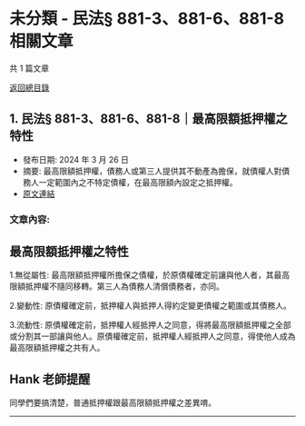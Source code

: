 # 未分類 - 民法§ 881-3、881-6、881-8 相關文章

共 1 篇文章

[返回總目錄](00_總目錄.md)

## 1. 民法§ 881-3、881-6、881-8｜最高限額抵押權之特性

- 發布日期: 2024 年 3 月 26 日
- 摘要: 最高限額抵押權，債務人或第三人提供其不動產為擔保，就債權人對債務人一定範圍內之不特定債權，在最高限額內設定之抵押權。
- [原文連結](https://www.jasper-realestate.com/%e6%b0%91%e6%b3%95-881-3881-6881-8%e6%9c%80%e9%ab%98%e9%99%90%e9%a1%8d_%e6%8a%b5%e6%8a%bc%e6%ac%8a_%e4%b9%8b%e7%89%b9%e6%80%a7/)

### 文章內容:

## 最高限額抵押權之特性

1.無從屬性: 最高限額抵押權所擔保之債權，於原債權確定前讓與他人者，其最高限額抵押權不隨同移轉。第三人為債務人清償債務者，亦同。

2.變動性: 原債權確定前，抵押權人與抵押人得約定變更債權之範圍或其債務人。

3.流動性: 原債權確定前，抵押權人經抵押人之同意，得將最高限額抵押權之全部或分割其一部讓與他人。原債權確定前，抵押權人經抵押人之同意，得使他人成為最高限額抵押權之共有人。

## Hank 老師提醒

同學們要搞清楚，普通抵押權跟最高限額抵押權之差異唷。

---

